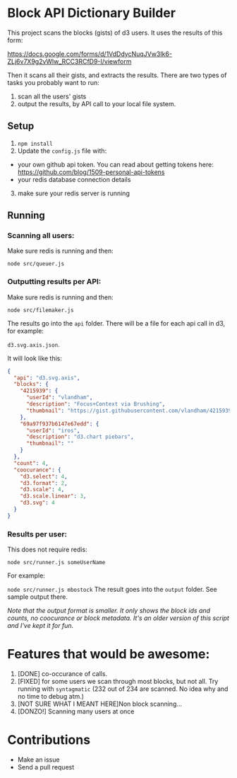 # Block API Dictionary Builder

This project scans the blocks (gists) of d3 users. It uses the results of this form:

https://docs.google.com/forms/d/1VdDdycNuqJVw3Ik6-ZLj6v7X9g2vWlw_RCC3RCfD9-I/viewform

Then it scans all their gists, and extracts the results. There are two types of tasks
you probably want to run:

1. scan all the users' gists
2. output the results, by API call to your local file system.

## Setup

1. `npm install`
2. Update the `config.js` file with:
  * your own github api token. You can read about getting tokens here: https://github.com/blog/1509-personal-api-tokens
  * your redis database connection details
3. make sure your redis server is running

## Running

### Scanning all users:

Make sure redis is running and then:

`node src/queuer.js`

### Outputting results per API:

Make sure redis is running and then:

`node src/filemaker.js`

The results go into the `api` folder. There will be a file for each api call in d3, for example:

`d3.svg.axis.json`.

It will look like this:

```json
{
  "api": "d3.svg.axis",
  "blocks": {
    "4215939": {
      "userId": "vlandham",
      "description": "Focus+Context via Brushing",
      "thumbnail": "https://gist.githubusercontent.com/vlandham/4215939/raw/9b1031ca53bbadcdfad590800d4f636d7079f682/thumbnail.png"
    },
    "69a97f937b6147e67edd": {
      "userId": "iros",
      "description": "d3.chart piebars",
      "thumbnail": ""
    }
  },
  "count": 4,
  "coocurance": {
    "d3.select": 4,
    "d3.format": 2,
    "d3.scale": 4,
    "d3.scale.linear": 3,
    "d3.svg": 4
  }
}
```

### Results per user:

This does not require redis:

`node src/runner.js someUserName`

For example:

`node src/runner.js mbostock`
The result goes into the `output` folder. See sample output there.

*Note that the output format is smaller. It only shows the block ids and counts, no coocurance or block metadata. It's an older version of this script and I've kept it for fun.*

# Features that would be awesome:

1. [DONE] co-occurance of calls.
2. [FIXED] for some users we scan through most blocks, but not all. Try running with `syntagmatic` (232 out of 234 are scanned. No idea why and no time to debug atm.)
3. [NOT SURE WHAT I MEANT HERE]Non block scanning...
4. [DONZO!] Scanning many users at once

# Contributions

- Make an issue
- Send a pull request